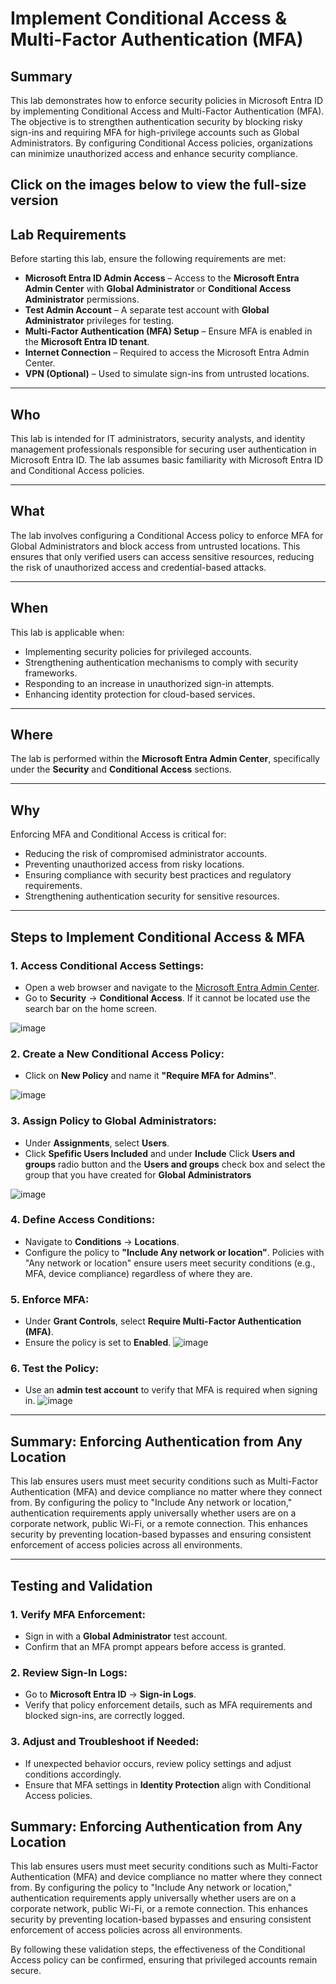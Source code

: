 # Implement Conditional Access & Multi-Factor Authentication (MFA)

## Summary
This lab demonstrates how to enforce security policies in Microsoft Entra ID by implementing Conditional Access and Multi-Factor Authentication (MFA). The objective is to strengthen authentication security by blocking risky sign-ins and requiring MFA for high-privilege accounts such as Global Administrators. By configuring Conditional Access policies, organizations can minimize unauthorized access and enhance security compliance.

**Click on the images below to view the full-size version**
---

## Lab Requirements
Before starting this lab, ensure the following requirements are met:

- **Microsoft Entra ID Admin Access** – Access to the **Microsoft Entra Admin Center** with **Global Administrator** or **Conditional Access Administrator** permissions.
- **Test Admin Account** – A separate test account with **Global Administrator** privileges for testing.
- **Multi-Factor Authentication (MFA) Setup** – Ensure MFA is enabled in the **Microsoft Entra ID tenant**.
- **Internet Connection** – Required to access the Microsoft Entra Admin Center.
- **VPN (Optional)** – Used to simulate sign-ins from untrusted locations.

---

## Who
This lab is intended for IT administrators, security analysts, and identity management professionals responsible for securing user authentication in Microsoft Entra ID. The lab assumes basic familiarity with Microsoft Entra ID and Conditional Access policies.

---

## What
The lab involves configuring a Conditional Access policy to enforce MFA for Global Administrators and block access from untrusted locations. This ensures that only verified users can access sensitive resources, reducing the risk of unauthorized access and credential-based attacks.

---

## When
This lab is applicable when:
- Implementing security policies for privileged accounts.
- Strengthening authentication mechanisms to comply with security frameworks.
- Responding to an increase in unauthorized sign-in attempts.
- Enhancing identity protection for cloud-based services.

---

## Where
The lab is performed within the **Microsoft Entra Admin Center**, specifically under the **Security** and **Conditional Access** sections.

---

## Why
Enforcing MFA and Conditional Access is critical for:
- Reducing the risk of compromised administrator accounts.
- Preventing unauthorized access from risky locations.
- Ensuring compliance with security best practices and regulatory requirements.
- Strengthening authentication security for sensitive resources.

---

## Steps to Implement Conditional Access & MFA

### 1. Access Conditional Access Settings:
- Open a web browser and navigate to the [Microsoft Entra Admin Center](https://entra.microsoft.com).
- Go to **Security** → **Conditional Access**. If it cannot be located use the search bar on the home screen.</b>

![image](https://github.com/user-attachments/assets/e405207f-4a7c-479c-ad9f-7ff0115a40ec)


### 2. Create a New Conditional Access Policy:
- Click on **New Policy** and name it **"Require MFA for Admins"**.
  
![image](https://github.com/user-attachments/assets/6cfeba20-a09f-4063-bbc2-997d9c8efbfa)


### 3. Assign Policy to Global Administrators:
- Under **Assignments**, select **Users**.
- Click **Spefific Users Included** and under **Include** Click **Users and groups** radio button and the **Users and groups** check box and select the group that you have created for **Global Administrators**

![image](https://github.com/user-attachments/assets/ce42a783-8406-4010-9d34-7fe37562c00b)


### 4. Define Access Conditions:
- Navigate to **Conditions** → **Locations**.
- Configure the policy to **"Include Any network or location"**. Policies with "Any network or location" ensure users meet security conditions (e.g., MFA, device compliance) regardless of where they are.

### 5. Enforce MFA:
- Under **Grant Controls**, select **Require Multi-Factor Authentication (MFA)**.
- Ensure the policy is set to **Enabled**.
![image](https://github.com/user-attachments/assets/6d675218-34b7-4c6e-baaa-eec9c78d6a8d)


### 6. Test the Policy:
- Use an **admin test account** to verify that MFA is required when signing in.
  ![image](https://github.com/user-attachments/assets/f81e662d-d9c8-4ce8-89f9-83146f9b5696)
---

## Summary: Enforcing Authentication from Any Location ##
This lab ensures users must meet security conditions such as Multi-Factor Authentication (MFA) and device compliance no matter where they connect from. By configuring the policy to "Include Any network or location," authentication requirements apply universally whether users are on a corporate network, public Wi-Fi, or a remote connection. This enhances security by preventing location-based bypasses and ensuring consistent enforcement of access policies across all environments.

---

## Testing and Validation

### 1. Verify MFA Enforcement:
- Sign in with a **Global Administrator** test account.
- Confirm that an MFA prompt appears before access is granted.

### 2. Review Sign-In Logs:
- Go to **Microsoft Entra ID** → **Sign-in Logs**.
- Verify that policy enforcement details, such as MFA requirements and blocked sign-ins, are correctly logged.

### 3. Adjust and Troubleshoot if Needed:
- If unexpected behavior occurs, review policy settings and adjust conditions accordingly.
- Ensure that MFA settings in **Identity Protection** align with Conditional Access policies.

## Summary: Enforcing Authentication from Any Location

This lab ensures users must meet security conditions such as Multi-Factor Authentication (MFA) and device compliance no matter where they connect from. By configuring the policy to "Include Any network or location," authentication requirements apply universally whether users are on a corporate network, public Wi-Fi, or a remote connection. This enhances security by preventing location-based bypasses and ensuring consistent enforcement of access policies across all environments.

By following these validation steps, the effectiveness of the Conditional Access policy can be confirmed, ensuring that privileged accounts remain secure.
